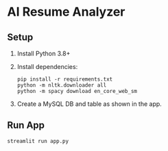 # AI Resume Analyzer

## Setup
1. Install Python 3.8+
2. Install dependencies:
   ```
   pip install -r requirements.txt
   python -m nltk.downloader all
   python -m spacy download en_core_web_sm
   ```

3. Create a MySQL DB and table as shown in the app.

## Run App
```
streamlit run app.py
```
